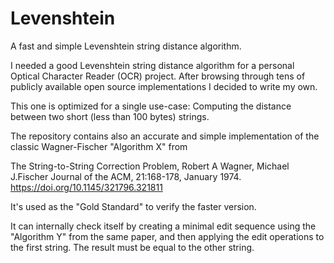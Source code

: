 # Levenshtein

A fast and simple Levenshtein string distance algorithm.

I needed a good Levenshtein string distance algorithm for a personal Optical Character Reader (OCR) project.
After browsing through tens of publicly available open source implementations I decided to write my own.

This one is optimized for a single use-case: Computing the distance between two short (less than 100 bytes) strings.

The repository contains also an accurate and simple implementation of the classic Wagner-Fischer "Algorithm X" from

The String-to-String Correction Problem, Robert A Wagner, Michael J.Fischer
Journal of the ACM, 21:168-178, January 1974.
https://doi.org/10.1145/321796.321811

It's used as the "Gold Standard" to verify the faster version.

It can internally check itself by creating a minimal edit sequence using the "Algorithm Y" from the same paper,
and then applying the edit operations to the first string. The result must be equal to the other string.
